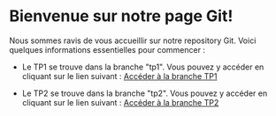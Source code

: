 # Bienvenue sur notre page Git!

Nous sommes ravis de vous accueillir sur notre repository Git. Voici quelques informations essentielles pour commencer :

- Le TP1 se trouve dans la branche "tp1". Vous pouvez y accéder en cliquant sur le lien suivant : [Accéder à la branche TP1](https://github.com/layron612/TP_virtualisation/tree/TP1)

- Le TP2 se trouve dans la branche "tp2". Vous pouvez y accéder en cliquant sur le lien suivant : [Accéder à la branche TP2](https://github.com/layron612/TP_virtualisation/tree/TP2)
